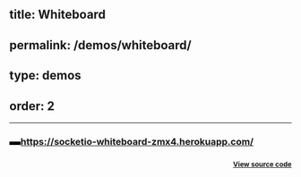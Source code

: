 ## title: Whiteboard
## permalink: /demos/whiteboard/
## type: demos
## order: 2
----

### <a href="https://socketio-whiteboard-zmx4.herokuapp.com/" style="text-decoration: none; display: inline-block; background: #000; color: #fff; font-size: 12px; font-weight: bold; color: #fff; padding: 3px 10px; ">https://socketio-whiteboard-zmx4.herokuapp.com/</a>
### <a href="https://github.com/socketio/socket.io/tree/master/examples/whiteboard" style=" float: right; font-size: 12px; ">View source code</a>
